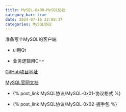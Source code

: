 ```yaml
---
title: MySQL-0x00-MySQL协议
category_bar: true
date: 2024-07-16 22:09:37
categories: MySQL协议
---
```


准备写个MySQL的客户端

- ui用Qt

- 业务逻辑用C++

[GitHub项目地址](https://github.com/Bannirui/sql-studio)

[MySQL官网文档](https://dev.mysql.com/doc/dev/mysql-server/8.0.37/PAGE_PROTOCOL.html)

- {% post_link MySQL协议/MySQL-0x01-协议格式 %}

- {% post_link MySQL协议/MySQL-0x02-握手包 %}
